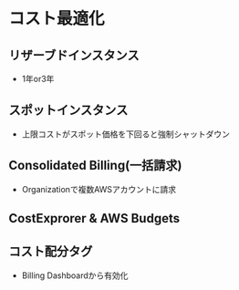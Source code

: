 # コスト最適化

## リザーブドインスタンス

- 1年or3年

## スポットインスタンス

- 上限コストがスポット価格を下回ると強制シャットダウン

## Consolidated Billing(一括請求)

- Organizationで複数AWSアカウントに請求

## CostExprorer & AWS Budgets

## コスト配分タグ

- Billing Dashboardから有効化
